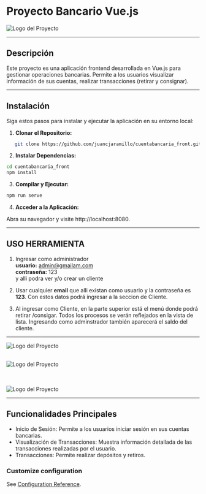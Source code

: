 # Proyecto Bancario Vue.js

![Logo del Proyecto](./path/to/logo.png)

---

## Descripción

Este proyecto es una aplicación frontend desarrollada en Vue.js para gestionar operaciones bancarias. Permite a los usuarios visualizar información de sus cuentas, realizar transacciones (retirar y consignar).

---

## Instalación

Siga estos pasos para instalar y ejecutar la aplicación en su entorno local:

1. **Clonar el Repositorio:**
```bash
   git clone https://github.com/juancjaramillo/cuentabancaria_front.git
```

2. **Instalar Dependencias:**

```bash
cd cuentabancaria_front
npm install
```

3. **Compilar y Ejecutar:**

```bash
npm run serve
```

4. **Acceder a la Aplicación:**

Abra su navegador y visite http://localhost:8080.

---
## USO HERRAMIENTA

1. Ingresar como administrador<br>
   **usuario:**  admin@gmailam.com <br>
   **contraseña:** 123<br>
 y alli podra ver y/o crear un cliente

2. Usar cualquier **email** que alli existan como usuario y la contraseña es **123**. Con estos datos podrá ingresar a la seccion de Cliente.
   
3. Al ingresar como Cliente, en la parte superior está el menú donde podrá retirar /consigar. Todos los procesos se verán reflejados en la vista de lista.
Ingresando como adminstrador también  aparecerá el saldo del cliente.


---

![Logo del Proyecto](https://escueladecibercriminologia.org/img2/1.png)
<br><br>

![Logo del Proyecto](https://escueladecibercriminologia.org/img2/2.png)

<br><br>
![Logo del Proyecto](https://escueladecibercriminologia.org/img2/3.png)


---

**<h2>Funcionalidades Principales</h2>**

- Inicio de Sesión: Permite a los usuarios iniciar sesión en sus cuentas bancarias.<br>
- Visualización de Transacciones: Muestra información detallada de las transacciones realizadas por el usuario.<br>
- Transacciones: Permite realizar depósitos y retiros.



### Customize configuration
See [Configuration Reference](https://cli.vuejs.org/config/).
